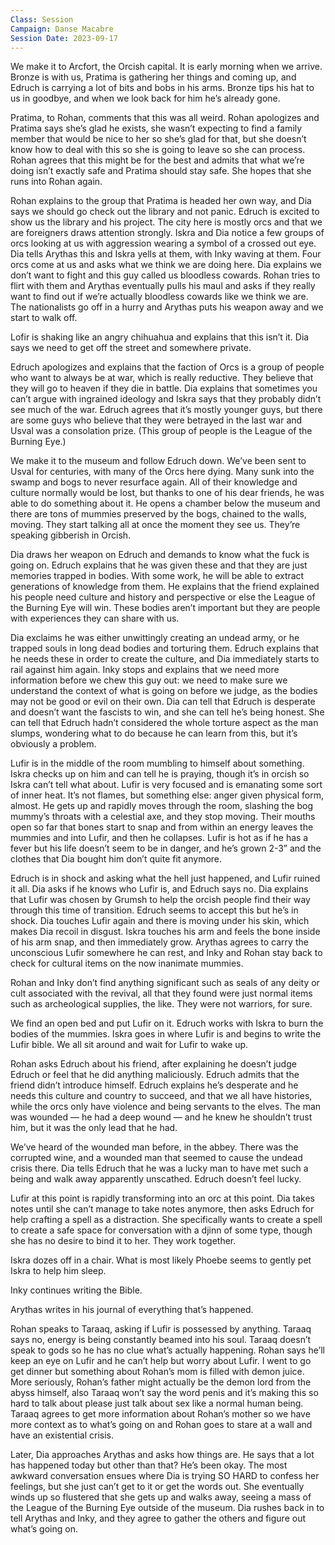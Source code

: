 ```yaml
---
Class: Session
Campaign: Danse Macabre
Session Date: 2023-09-17
---
```

We make it to Arcfort, the Orcish capital. It is early morning when we arrive. Bronze is with us, Pratima is gathering her things and coming up, and Edruch is carrying a lot of bits and bobs in his arms. Bronze tips his hat to us in goodbye, and when we look back for him he’s already gone.

Pratima, to Rohan, comments that this was all weird. Rohan apologizes and Pratima says she’s glad he exists, she wasn’t expecting to find a family member that would be nice to her so she’s glad for that, but she doesn’t know how to deal with this so she is going to leave so she can process. Rohan agrees that this might be for the best and admits that what we’re doing isn’t exactly safe and Pratima should stay safe. She hopes that she runs into Rohan again.

Rohan explains to the group that Pratima is headed her own way, and Dia says we should go check out the library and not panic. Edruch is excited to show us the library and his project. The city here is mostly orcs and that we are foreigners draws attention strongly. Iskra and Dia notice a few groups of orcs looking at us with aggression wearing a symbol of a crossed out eye. Dia tells Arythas this and Iskra yells at them, with Inky waving at them. Four orcs come at us and asks what we think we are doing here. Dia explains we don’t want to fight and this guy called us bloodless cowards. Rohan tries to flirt with them and Arythas eventually pulls his maul and asks if they really want to find out if we’re actually bloodless cowards like we think we are. The nationalists go off in a hurry and Arythas puts his weapon away and we start to walk off.

Lofir is shaking like an angry chihuahua and explains that this isn’t it. Dia says we need to get off the street and somewhere private.

Edruch apologizes and explains that the faction of Orcs is a group of people who want to always be at war, which is really reductive. They believe that they will go to heaven if they die in battle. Dia explains that sometimes you can’t argue with ingrained ideology and Iskra says that they probably didn’t see much of the war. Edruch agrees that it’s mostly younger guys, but there are some guys who believe that they were betrayed in the last war and Usval was a consolation prize. (This group of people is the League of the Burning Eye.)

We make it to the museum and follow Edruch down. We’ve been sent to Usval for centuries, with many of the Orcs here dying. Many sunk into the swamp and bogs to never resurface again. All of their knowledge and culture normally would be lost, but thanks to one of his dear friends, he was able to do something about it. He opens a chamber below the museum and there are tons of mummies preserved by the bogs, chained to the walls, moving. They start talking all at once the moment they see us. They’re speaking gibberish in Orcish.

Dia draws her weapon on Edruch and demands to know what the fuck is going on. Edruch explains that he was given these and that they are just memories trapped in bodies. With some work, he will be able to extract generations of knowledge from them. He explains that the friend explained his people need culture and history and perspective or else the League of the Burning Eye will win. These bodies aren’t important but they are people with experiences they can share with us.

Dia exclaims he was either unwittingly creating an undead army, or he trapped souls in long dead bodies and torturing them. Edruch explains that he needs these in order to create the culture, and Dia immediately starts to rail against him again. Inky stops and explains that we need more information before we chew this guy out: we need to make sure we understand the context of what is going on before we judge, as the bodies may not be good or evil on their own. Dia can tell that Edruch is desperate and doesn’t want the fascists to win, and she can tell he’s being honest. She can tell that Edruch hadn’t considered the whole torture aspect as the man slumps, wondering what to do because he can learn from this, but it’s obviously a problem.

Lufir is in the middle of the room mumbling to himself about something. Iskra checks up on him and can tell he is praying, though it’s in orcish so Iskra can’t tell what about. Lufir is very focused and is emanating some sort of inner heat. It’s not flames, but something else: anger given physical form, almost. He gets up and rapidly moves through the room, slashing the bog mummy’s throats with a celestial axe, and they stop moving. Their mouths open so far that bones start to snap and from within an energy leaves the mummies and into Lufir, and then he collapses. Lufir is hot as if he has a fever but his life doesn’t seem to be in danger, and he’s grown 2-3” and the clothes that Dia bought him don’t quite fit anymore.

Edruch is in shock and asking what the hell just happened, and Lufir ruined it all. Dia asks if he knows who Lufir is, and Edruch says no. Dia explains that Lufir was chosen by Grumsh to help the orcish people find their way through this time of transition. Edruch seems to accept this but he’s in shock. Dia touches Lufir again and there is moving under his skin, which makes Dia recoil in disgust. Iskra touches his arm and feels the bone inside of his arm snap, and then immediately grow. Arythas agrees to carry the unconscious Lufir somewhere he can rest, and Inky and Rohan stay back to check for cultural items on the now inanimate mummies.

Rohan and Inky don’t find anything significant such as seals of any deity or cult associated with the revival, all that they found were just normal items such as archeological supplies, the like. They were not warriors, for sure.

We find an open bed and put Lufir on it. Edruch works with Iskra to burn the bodies of the mummies. Iskra goes in where Lufir is and begins to write the Lufir bible. We all sit around and wait for Lufir to wake up.

Rohan asks Edruch about his friend, after explaining he doesn’t judge Edruch or feel that he did anything maliciously. Edruch admits that the friend didn’t introduce himself. Edruch explains he’s desperate and he needs this culture and country to succeed, and that we all have histories, while the orcs only have violence and being servants to the elves. The man was wounded — he had a deep wound — and he knew he shouldn’t trust him, but it was the only lead that he had.

We’ve heard of the wounded man before, in the abbey. There was the corrupted wine, and a wounded man that seemed to cause the undead crisis there. Dia tells Edruch that he was a lucky man to have met such a being and walk away apparently unscathed. Edruch doesn’t feel lucky.

Lufir at this point is rapidly transforming into an orc at this point. Dia takes notes until she can’t manage to take notes anymore, then asks Edruch for help crafting a spell as a distraction. She specifically wants to create a spell to create a safe space for conversation with a djinn of some type, though she has no desire to bind it to her. They work together.

Iskra dozes off in a chair. What is most likely Phoebe seems to gently pet Iskra to help him sleep.

Inky continues writing the Bible.

Arythas writes in his journal of everything that’s happened.

Rohan speaks to Taraaq, asking if Lufir is possessed by anything. Taraaq says no, energy is being constantly beamed into his soul. Taraaq doesn’t speak to gods so he has no clue what’s actually happening. Rohan says he’ll keep an eye on Lufir and he can’t help but worry about Lufir. I went to go get dinner but something about Rohan’s mom is filled with demon juice. More seriously, Rohan’s father might actually be the demon lord from the abyss himself, also Taraaq won’t say the word penis and it’s making this so hard to talk about please just talk about sex like a normal human being. Taraaq agrees to get more information about Rohan’s mother so we have more context as to what’s going on and Rohan goes to stare at a wall and have an existential crisis.

Later, Dia approaches Arythas and asks how things are. He says that a lot has happened today but other than that? He’s been okay. The most awkward conversation ensues where Dia is trying SO HARD to confess her feelings, but she just can’t get to it or get the words out. She eventually winds up so flustered that she gets up and walks away, seeing a mass of the League of the Burning Eye outside of the museum. Dia rushes back in to tell Arythas and Inky, and they agree to gather the others and figure out what’s going on.